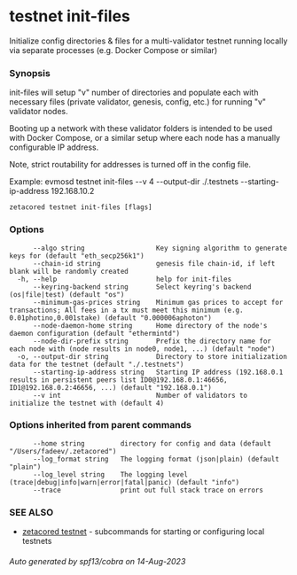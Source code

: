 # testnet init-files

Initialize config directories & files for a multi-validator testnet running locally via separate processes (e.g. Docker Compose or similar)

### Synopsis

init-files will setup "v" number of directories and populate each with
necessary files (private validator, genesis, config, etc.) for running "v" validator nodes.

Booting up a network with these validator folders is intended to be used with Docker Compose,
or a similar setup where each node has a manually configurable IP address.

Note, strict routability for addresses is turned off in the config file.

Example:
	evmosd testnet init-files --v 4 --output-dir ./.testnets --starting-ip-address 192.168.10.2
	

```
zetacored testnet init-files [flags]
```

### Options

```
      --algo string                  Key signing algorithm to generate keys for (default "eth_secp256k1")
      --chain-id string              genesis file chain-id, if left blank will be randomly created
  -h, --help                         help for init-files
      --keyring-backend string       Select keyring's backend (os|file|test) (default "os")
      --minimum-gas-prices string    Minimum gas prices to accept for transactions; All fees in a tx must meet this minimum (e.g. 0.01photino,0.001stake) (default "0.000006aphoton")
      --node-daemon-home string      Home directory of the node's daemon configuration (default "ethermintd")
      --node-dir-prefix string       Prefix the directory name for each node with (node results in node0, node1, ...) (default "node")
  -o, --output-dir string            Directory to store initialization data for the testnet (default "./.testnets")
      --starting-ip-address string   Starting IP address (192.168.0.1 results in persistent peers list ID0@192.168.0.1:46656, ID1@192.168.0.2:46656, ...) (default "192.168.0.1")
      --v int                        Number of validators to initialize the testnet with (default 4)
```

### Options inherited from parent commands

```
      --home string         directory for config and data (default "/Users/fadeev/.zetacored")
      --log_format string   The logging format (json|plain) (default "plain")
      --log_level string    The logging level (trace|debug|info|warn|error|fatal|panic) (default "info")
      --trace               print out full stack trace on errors
```

### SEE ALSO

* [zetacored testnet](zetacored_testnet.md)	 - subcommands for starting or configuring local testnets

###### Auto generated by spf13/cobra on 14-Aug-2023
